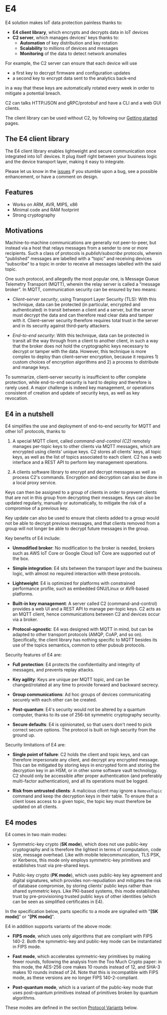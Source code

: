 # E4

E4 solution makes IoT data protection painless thanks to:

* **E4 client library**, which encrypts and decrypts data in IoT devices
* **C2 server**, which manages devices' keys thanks to:
    - **Automation** of key distribution and key rotation
    - **Scalability** to millions of devices and messages
    - **Monitoring** of the data to detect network anomalies

For example, the C2 server can ensure that each device will use

* a first key to decrypt firmware and configuration updates
* a second key to encrypt data sent to the analytics back-end

in a way that these keys are automatically rotated every week in order
to mitigate a potential breach.

C2 can talks HTTP/JSON and gRPC/protobuf and have a CLI and a web GUI clients.

The client library can be used without C2, by following our [Getting started](getting-started) pages.

## The E4 client library

The E4 client library enables lightweight and secure communication once integrated into IoT devices.
It plug itself right between your business logic and the device transport layer, making it easy to integrate.

Please let us know in the [issues](https://github.com/teserakt-io/e4go/issues) if you stumble upon a bug, see a possible enhancement, or have a comment on design.

## Features

* Works on ARM, AVR, MIPS, x86
* Minimal code and RAM footprint
* Strong cryptography

## Motivations

Machine-to-machine communications are generally not peer-to-peer, but instead via a host that relays messages from a sender to one or more recipients.
Such a class of protocols is *publish/subscribe* protocols, wherein "published" messages are labelled with a “topic”  and receiving devices “subscribe” to a topic in order to receive all messages labelled with the said topic.

One such protocol, and allegedly the most popular one, is Message Queue Telemetry Transport (MQTT), wherein the relay server is called a “message broker”.
In MQTT, communication security can be ensured by two means:

* *Client–server security*, using Transport Layer Security (TLS): With this technique, data can be protected (in particular, encrypted and authenticated) in transit between a client and a server, but the server must decrypt the data and can therefore read clear data and tamper with it. Client–server security therefore requires total trust in the server and in its security against third-party attackers.

* *End-to-end security*: With this technique, data can be protected in transit all the way through from a client to another client, in such a way that the broker does not hold the cryptographic keys necessary to decrypt or tamper with the data. However, this technique is more complex to deploy than client–server encryption, because it requires 1) custom choices of encryption algorithms and 2) a process to distribute and manage keys.

To summarize, client–server security is insufficient to offer complete protection, while end-to-end security is hard to deploy and therefore is rarely used.
A major challenge is indeed key management, or operations consistent of creation and update of security keys, as well as key revocation.

## E4 in a nutshell

E4 simplifies the use and deployment of end-to-end security for MQTT and other IoT protocols, thanks to

1. A special MQTT client, called *command-and-control (C2)* remotely manages per-topic keys to other clients via MQTT messages, which are encrypted using clients' unique keys. C2 stores all clients' keys, all topic keys, as well as the list of topics associated to each client. C2 has a web interface and a REST API to perform key management operations.

2. A clients software library to encrypt and decrypt messages as well as process C2's commands. Encryption and decryption can also be done in a local proxy service.

Keys can then be assigned to a group of clients in order to prevent clients that are not in this group from decrypting their messages.
Keys can also be updated regularly, manually or automatically, to mitigate the risk of a compromise of a previous key.

Key update can also be used to ensure that clients added to a group would not be able to decrypt previous messages, and that clients removed from a group will not longer be able to decrypt future messages in the group.

Key benefits of E4 include:

* **Unmodified broker**: No modification to the broker is needed, brokers such as AWS IoT Core or Google Cloud IoT Core are supported out of the box.

* **Simple integration**: E4 sits between the transport layer and the business logic, with almost no required interaction with these protocols.

* **Lightweight**: E4 is optimized for platforms with constrained performance profile, such as embedded GNU/Linux or AVR-based platforms.

* **Built-in key management**: A server called C2 (command-and-control) provides a web UI and a REST API to manage per-topic keys. C2 acts as an MQTT client, hence communications between C2 and devices occur via a broker.

* **Protocol-agnostic**: E4 was designed with MQTT in mind, but can be adapted to other transport protocols (AMQP, CoAP, and so on). Specifically, the client library has nothing specific to MQTT besides its use of the topics semantics, common to other pubsub protocols.

Security features of E4 are:

* **Full protection**: E4 protects the confidentiality and integrity of messages, and prevents replay attacks.

* **Key agility**: Keys are unique per MQTT topic, and can be changed/rotated at any time to provide forward and backward secrecy.

* **Group communications**: Ad hoc groups of devices communicating securely with each other can be created.

* **Post-quantum**: E4's security would not be altered by a quantum computer, thanks to its use of 256-bit symmetric cryptography security.

* **Secure defaults**: E4 is opinionated, so that users don't need to pick correct secure options. The protocol is built on high security from the ground up.

Security limitations of E4 are:

* **Single point of failure**: C2 holds the client and topic keys, and can therefore impersonate any client, and decrypt any encrypted message. This can be mitigated by storing keys in encrypted form and storing the decryption key in an HSM, or in other some software vault technology. C2 should only be accessible after proper authentication (and preferably multi-factor authentication), and all its operations must be logged.

* **Risk from untrusted clients**: A malicious client may ignore a `RemoveTopic` command and keep the decryption keys in their table. To ensure that a client loses access to a given topic, the topic key must therefore be updated on all clients.

## E4 modes

E4 comes in two main modes:

* Symmetric-key crypto (**SK mode**), which does not use public-key cryptography and is therefore the lightest in terms of computation, code size, message overhead. Like with mobile telecommunication, TLS PSK, or Kerberos, this mode only employs symmetric-key primitives and establishes trust via pre-shared keys.

* Public-key crypto (**PK mode**), which uses public-key key agreement and digital signatures, which provides non-repudiation and mitigates the risk of database compromise, by storing clients' public keys rather than shared symmetric keys. Like PKI-based systems, this mode establishes trust by pre-provisioning trusted public keys of other identities (which can be seen as simplified certificates in E4).

In the specification below, parts specific to a mode are signalled with "**[SK mode]**" or "**[PK mode]**".

E4 in addition supports variants of the above mode:

* **FIPS mode**, which uses only algorithms that are compliant with FIPS 140-2. Both the symmetric-key and public-key mode can be instantiated in FIPS mode.

* **Fast mode**, which accelerates symmetric-key primitives by making fewer rounds, following the analysis from the Too Much Crypto paper: in this mode, the AES-256 core makes 10 rounds instead of 12, and SHA-3 makes 10 rounds instead of 24. Note that this is incompatible with FIPS mode, as these versions are no longer FIPS 140-2-compliant.

* **Post-quantum mode**, which is a variant of the public-key mode that uses post-quantum primitives instead of primitives broken by quantum algorithms.

These modes are defined in the section [Protocol Variants](protocol-variants) below.
